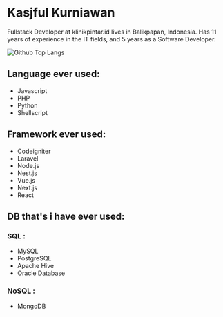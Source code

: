 # Kasjful Kurniawan
Fullstack Developer at klinikpintar.id lives in Balikpapan, Indonesia. Has 11 years of experience in the IT fields, and 5 years as a Software Developer.

![Github Top Langs](https://github-readme-stats.vercel.app/api/top-langs/?username=kasfulk&layout=compact)

## Language ever used:
- Javascript
- PHP
- Python
- Shellscript

## Framework ever used:
- Codeigniter
- Laravel
- Node.js
- Nest.js
- Vue.js
- Next.js
- React

## DB that's i have ever used:

### SQL :
- MySQL
- PostgreSQL
- Apache Hive
- Oracle Database


### NoSQL :
- MongoDB
